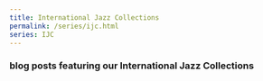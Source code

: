 ```yaml
---
title: International Jazz Collections
permalink: /series/ijc.html
series: IJC
---
```


### blog posts featuring our International Jazz Collections